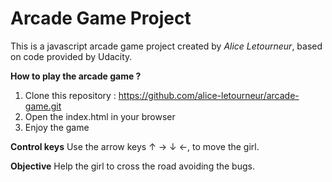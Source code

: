 
# Arcade Game Project

This is a javascript arcade game project created by *Alice Letourneur*, based on code provided by Udacity.

**How to play the arcade game ?**

1. Clone this repository : https://github.com/alice-letourneur/arcade-game.git
2. Open the index.html in your browser
3. Enjoy the game
 
**Control keys**
Use the arrow keys ↑ → ↓ ←, to move the girl.

**Objective**
Help the girl to cross the road avoiding the bugs.

